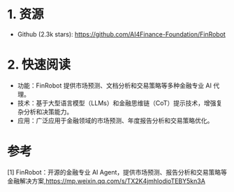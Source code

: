 # 1. 资源

- Github (2.3k stars): https://github.com/AI4Finance-Foundation/FinRobot

# 2. 快速阅读
- 功能：FinRobot 提供市场预测、文档分析和交易策略等多种金融专业 AI 代理。
- 技术：基于大型语言模型（LLMs）和金融思维链（CoT）提示技术，增强复杂分析和决策能力。
- 应用：广泛应用于金融领域的市场预测、年度报告分析和交易策略优化。



# 参考

[1] FinRobot：开源的金融专业 AI Agent，提供市场预测、报告分析和交易策略等金融解决方案,https://mp.weixin.qq.com/s/TX2K4jmhlodioTEBY5kn3A
